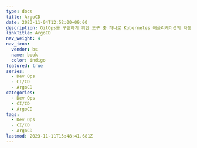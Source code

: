 ```yaml
---
type: docs
title: ArgoCD
date: 2023-11-04T12:52:00+09:00
description: GitOps를 구현하기 위한 도구 중 하나로 Kubernetes 애플리케이션의 자동 배포를 위한 오픈소스 도구
linkTitle: ArgoCD
nav_weight: 4
nav_icon:
  vendor: bs
  name: book
  color: indigo
featured: true
series:
  - Dev Ops
  - CI/CD
  - ArgoCD
categories:
  - Dev Ops
  - CI/CD
  - ArgoCD
tags:
  - Dev Ops
  - CI/CD
  - ArgoCD
lastmod: 2023-11-11T15:48:41.681Z
---
```

